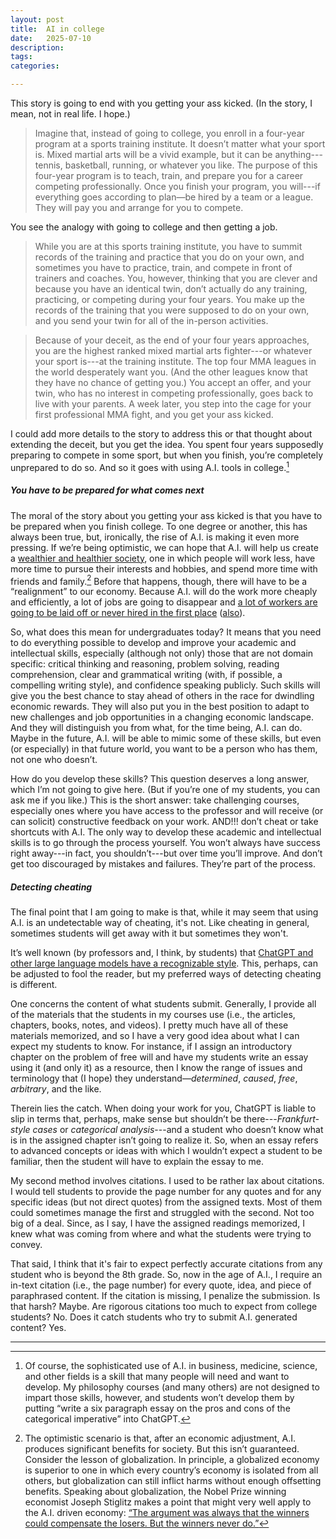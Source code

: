 ```yaml
---
layout: post
title:  AI in college
date:   2025-07-10
description: 
tags: 
categories:

---
```



This story is going to end with you getting your ass kicked. (In the story, I mean, not in real life. I hope.) 
> Imagine that, instead of going to college, you enroll in a four-year program at a sports training institute. It doesn’t matter what your sport is. Mixed martial arts will be a vivid example, but it can be anything---tennis, basketball, running, or whatever you like. The purpose of this four-year program is to teach, train, and prepare you for a career competing professionally. Once you finish your program, you will---if everything goes according to plan—be hired by a team or a league. They will pay you and arrange for you to compete. 

You see the analogy with going to college and then getting a job.

> While you are at this sports training institute, you have to summit records of the training and practice that you do on your own, and sometimes you have to practice, train, and compete in front of trainers and coaches. You, however, thinking that you are clever and because you have an identical twin, don’t actually do any training, practicing, or competing during your four years. You make up the records of the training that you were supposed to do on your own, and you send your twin for all of the in-person activities.

> Because of your deceit, as the end of your four years approaches, you are the highest ranked mixed martial arts fighter---or whatever your sport is---at the training institute. The top four MMA leagues in the world desperately want you. (And the other leagues know that they have no chance of getting you.) You accept an offer, and your twin, who has no interest in competing professionally, goes back to live with your parents. A week later, you step into the cage for your first professional MMA fight, and you get your ass kicked.
 
I could add more details to the story to address this or that thought about extending the deceit, but you get the idea. You spent four years supposedly preparing to compete in some sport, but when you finish, you’re completely unprepared to do so. And so it goes with using A.I. tools in college.[^1]

[^1]: Of course, the sophisticated use of A.I. in business, medicine, science, and other fields is a skill that many people will need and want to develop. My philosophy courses (and many others) are not designed to impart those skills, however, and students won’t develop them by putting “write a six paragraph essay on the pros and cons of the categorical imperative” into ChatGPT.


##### **You have to be prepared for what comes next**
 
The moral of the story about you getting your ass kicked is that you have to be prepared when you finish college. To one degree or another, this has always been true, but, ironically, the rise of A.I. is making it even more pressing. If we’re being optimistic, we can hope that A.I. will help us create a [wealthier and healthier society](https://www.darioamodei.com/essay/machines-of-loving-grace), one in which people will work less, have more time to pursue their interests and hobbies, and spend more time with friends and family.[^2] 
Before that happens, though, there will have to be a “realignment” to our economy. Because A.I. will do the work more cheaply and efficiently, a lot of jobs are going to disappear and [a lot of workers are going to be laid off or never hired in the first place](https://www.nytimes.com/2025/05/19/opinion/linkedin-ai-entry-level-jobs.html) ([also](https://www.wsj.com/lifestyle/careers/ai-entry-level-jobs-graduates-b224d624)).


[^2]: The optimistic scenario is that, after an economic adjustment, A.I. produces significant benefits for society. But this isn’t guaranteed. Consider the lesson of globalization. In principle, a globalized economy is superior to one in which every country’s economy is isolated from all others, but globalization can still inflict harms without enough offsetting benefits. Speaking about globalization, the Nobel Prize winning economist Joseph Stiglitz makes a point that might very well apply to the A.I. driven economy: [“The argument was always that the winners could compensate the losers. But the winners never do.”](https://www.nytimes.com/2015/05/18/business/a-decade-later-loss-of-maytag-factory-still-resonates.html)


So, what does this mean for undergraduates today? It means that you need to do everything possible to develop and improve your academic and intellectual skills, especially (although not only) those that are not domain specific: critical thinking and reasoning, problem solving, reading comprehension, clear and grammatical writing (with, if possible, a compelling writing style), and confidence speaking publicly. Such skills will give you the best chance to stay ahead of others in the race for dwindling economic rewards. They will also put you in the best position to adapt to new challenges and job opportunities in a changing economic landscape. And they will distinguish you from what, for the time being, A.I. can do. Maybe in the future, A.I. will be able to mimic some of these skills, but even (or especially) in that future world, you want to be a person who has them, not one who doesn’t.

How do you develop these skills? This question deserves a long answer, which I’m not going to give here. (But if you’re one of my students, you can ask me if you like.) This is the short answer: take challenging courses, especially ones where you have access to the professor and will receive (or can solicit) constructive feedback on your work. AND!!! don’t cheat or take shortcuts with A.I. The only way to develop these academic and intellectual skills is to go through the process yourself. You won’t always have success right away---in fact, you shouldn’t---but over time you’ll improve. And don’t get too discouraged by mistakes and failures. They’re part of the process. 


##### **Detecting cheating**

The final point that I am going to make is that, while it may seem that using A.I. is an undetectable way of cheating, it's not. Like cheating in general, sometimes students will get away with it but sometimes they won't.

It’s well known (by professors and, I think, by students) that [ChatGPT and other large language models have a recognizable style](https://seanjkernan.substack.com/p/13-signs-you-used-chatgpt-to-write). This, perhaps, can be adjusted to fool the reader, but my preferred ways of detecting cheating is different.

One concerns the content of what students submit. Generally, I provide all of the materials that the students in my courses use (i.e., the articles, chapters, books, notes, and videos). I pretty much have all of these materials memorized, and so I have a very good idea about what I can expect my students to know. For instance, if I assign an introductory chapter on the problem of free will and have my students write an essay using it (and only it) as a resource, then I know the range of issues and terminology that (I hope) they understand&mdash;_determined_, _caused_, _free_, _arbitrary_, and the like. 

Therein lies the catch. When doing your work for you, ChatGPT is liable to slip in terms that, perhaps, make sense but shouldn’t be there---_Frankfurt-style cases_ or _categorical analysis_---and a student who doesn’t know what is in the assigned chapter isn’t going to realize it. So, when an essay refers to advanced concepts or ideas with which I wouldn’t expect a student to be familiar, then the student will have to explain the essay to me. 

My second method involves citations. I used to be rather lax about citations. I would tell students to provide the page number for any quotes and for any specific ideas (but not direct quotes) from the assigned texts. Most of them could sometimes manage the first and struggled with the second. Not too big of a deal. Since, as I say, I have the assigned readings memorized, I knew what was coming from where and what the students were trying to convey. 

That said, I think that it's fair to expect perfectly accurate citations from any student who is beyond the 8th grade. So, now in the age of A.I., I require an in-text citation (i.e., the page number) for every quote, idea, and piece of paraphrased content. If the citation is  missing, I penalize the submission. Is that harsh? Maybe. Are rigorous citations too much to expect from college students? No. Does it catch students who try to submit A.I. generated content? Yes.

---